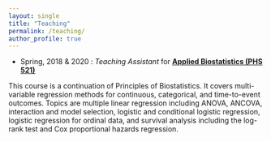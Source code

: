 ```yaml
---
layout: single
title: "Teaching"
permalink: /teaching/
author_profile: true
---
```


* Spring, 2018 & 2020 : _Teaching Assistant_ for [**Applied Biostatistics (PHS 521)**](https://bulletins.psu.edu/university-course-descriptions/graduate/phs/)
 
<span style="text-align: justify">This course is a continuation of Principles of Biostatistics. It covers multi-variable regression methods for continuous, categorical, and time-to-event outcomes. Topics are multiple linear regression including ANOVA, ANCOVA, interaction and model selection, logistic and conditional logistic regression, logistic regression for ordinal data, and survival analysis including the log-rank test and Cox proportional hazards regression.</span>


 
